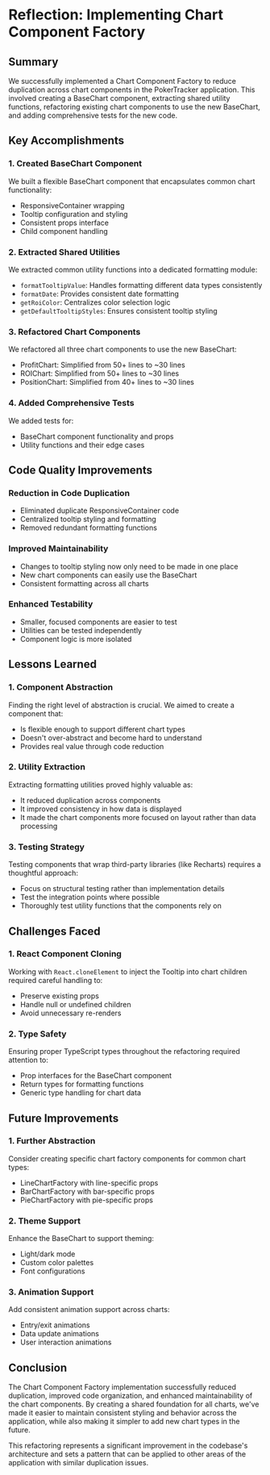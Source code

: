 # Reflection: Implementing Chart Component Factory

## Summary
We successfully implemented a Chart Component Factory to reduce duplication across chart components in the PokerTracker application. This involved creating a BaseChart component, extracting shared utility functions, refactoring existing chart components to use the new BaseChart, and adding comprehensive tests for the new code.

## Key Accomplishments

### 1. Created BaseChart Component
We built a flexible BaseChart component that encapsulates common chart functionality:
- ResponsiveContainer wrapping
- Tooltip configuration and styling
- Consistent props interface
- Child component handling

### 2. Extracted Shared Utilities
We extracted common utility functions into a dedicated formatting module:
- `formatTooltipValue`: Handles formatting different data types consistently
- `formatDate`: Provides consistent date formatting
- `getRoiColor`: Centralizes color selection logic
- `getDefaultTooltipStyles`: Ensures consistent tooltip styling

### 3. Refactored Chart Components
We refactored all three chart components to use the new BaseChart:
- ProfitChart: Simplified from 50+ lines to ~30 lines
- ROIChart: Simplified from 50+ lines to ~30 lines 
- PositionChart: Simplified from 40+ lines to ~30 lines

### 4. Added Comprehensive Tests
We added tests for:
- BaseChart component functionality and props
- Utility functions and their edge cases

## Code Quality Improvements

### Reduction in Code Duplication
- Eliminated duplicate ResponsiveContainer code
- Centralized tooltip styling and formatting
- Removed redundant formatting functions

### Improved Maintainability
- Changes to tooltip styling now only need to be made in one place
- New chart components can easily use the BaseChart
- Consistent formatting across all charts

### Enhanced Testability
- Smaller, focused components are easier to test
- Utilities can be tested independently
- Component logic is more isolated

## Lessons Learned

### 1. Component Abstraction
Finding the right level of abstraction is crucial. We aimed to create a component that:
- Is flexible enough to support different chart types
- Doesn't over-abstract and become hard to understand
- Provides real value through code reduction

### 2. Utility Extraction
Extracting formatting utilities proved highly valuable as:
- It reduced duplication across components
- It improved consistency in how data is displayed
- It made the chart components more focused on layout rather than data processing

### 3. Testing Strategy
Testing components that wrap third-party libraries (like Recharts) requires a thoughtful approach:
- Focus on structural testing rather than implementation details
- Test the integration points where possible
- Thoroughly test utility functions that the components rely on

## Challenges Faced

### 1. React Component Cloning
Working with `React.cloneElement` to inject the Tooltip into chart children required careful handling to:
- Preserve existing props
- Handle null or undefined children
- Avoid unnecessary re-renders

### 2. Type Safety
Ensuring proper TypeScript types throughout the refactoring required attention to:
- Prop interfaces for the BaseChart component
- Return types for formatting functions
- Generic type handling for chart data

## Future Improvements

### 1. Further Abstraction
Consider creating specific chart factory components for common chart types:
- LineChartFactory with line-specific props
- BarChartFactory with bar-specific props
- PieChartFactory with pie-specific props

### 2. Theme Support
Enhance the BaseChart to support theming:
- Light/dark mode
- Custom color palettes
- Font configurations

### 3. Animation Support
Add consistent animation support across charts:
- Entry/exit animations
- Data update animations
- User interaction animations

## Conclusion
The Chart Component Factory implementation successfully reduced duplication, improved code organization, and enhanced maintainability of the chart components. By creating a shared foundation for all charts, we've made it easier to maintain consistent styling and behavior across the application, while also making it simpler to add new chart types in the future.

This refactoring represents a significant improvement in the codebase's architecture and sets a pattern that can be applied to other areas of the application with similar duplication issues.
